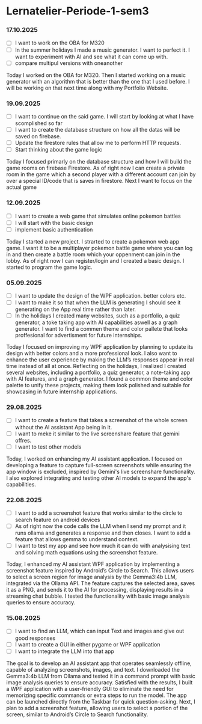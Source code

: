 # Lernatelier-Periode-1-sem3



### 17.10.2025
- [ ] I want to work on the OBA for M320
- [ ] In the summer holidays I made a music generator. I want to perfect it. I want to experiment with AI and see what it can come up with.
- [ ] compare multipul versions with oneanother

Today I worked on the OBA for M320. Then I started working on a music generator with an algorithm that is better than the one that I used before. I will be working on that next time along with my Portfolio Website.




### 19.09.2025
- [ ] I want to continue on the said game. I will start by looking at what I have scomplished so far
- [ ] I want to create the database structure on how all the datas will be saved on firebase.
- [ ] Update the firestore rules that allow me to perform HTTP requests.
- [ ] Start thinking about the game logic

Today I focused primarly on the database structure and how I will build the game rooms on firebase Firestore. As of right now I can create a private room in the game which a second player with a different account can join by over a special ID/code that is saves in firestore. Next I want to focus on the actual game


### 12.09.2025
- [ ] I want to create a web game that simulates online pokemon battles
- [ ] I will start with the basic design
- [ ] implement basic authentication

Today I started a new project. I strarted to create a pokemon web app game. I want it to be a multiplayer pokemon battle game where you can log in and then create a battle room which your oppenment can join in the lobby. As of right now I can register/login and I created a basic design. I started to program the game logic.


### 05.09.2025
- [ ] I want to update the design of the WPF application. better colors etc.
- [ ] I want to make it so that when the LLM is generating I should see it generating on the App real time rather than later.
- [ ] In the holidays I created many websites, such as a portfolio, a quiz generator, a toke taking app with AI capabilities aswell as a graph generator. I want to find a commen theme and color pallete that looks proffesional for advertisment for future internships.

Today I focused on improving my WPF application by planning to update its design with better colors and a more professional look. I also want to enhance the user experience by making the LLM’s responses appear in real time instead of all at once. Reflecting on the holidays, I realized I created several websites, including a portfolio, a quiz generator, a note-taking app with AI features, and a graph generator. I found a common theme and color palette to unify these projects, making them look polished and suitable for showcasing in future internship applications.


### 29.08.2025
- [ ] I want to create a feature that takes a screenshot of the whole screen without the AI assistant App being in it.
- [ ] I want to meke it similar to the live screenshare feature that gemini offres.
- [ ] I want to test other models

Today, I worked on enhancing my AI assistant application. I focused on developing a feature to capture full-screen screenshots while ensuring the app window is excluded, inspired by Gemini's live screenshare functionality. I also explored integrating and testing other AI models to expand the app's capabilities.


### 22.08.2025
- [ ] I want to add a screenshot feature that works similar to the circle to search feature on android devices
- [ ] As of right now the code calls the LLM when I send my prompt and it runs ollama and generates a response and then closes. I want to add a feature that allows gemma to understand context.
- [ ] I want to test my app and see how much it can do with analysising text and solving math equations using the screenshot feature.

Today, I enhanced my AI assistant WPF application by implementing a screenshot feature inspired by Android’s Circle to Search. This allows users to select a screen region for image analysis by the Gemma3:4b LLM, integrated via the Ollama API. The feature captures the selected area, saves it as a PNG, and sends it to the AI for processing, displaying results in a streaming chat bubble. I tested the functionality with basic image analysis queries to ensure accuracy.



### 15.08.2025
- [ ] I want to find an LLM, which can input Text and images and give out good responses
- [ ] I want to create a GUI in either pygame or WPF application
- [ ] I want to integrate the LLM into that app

The goal is to develop an AI assistant app that operates seamlessly offline, capable of analyzing screenshots, images, and text. I downloaded the Gemma3:4b LLM from Ollama and tested it in a command prompt with basic image analysis queries to ensure accuracy. Satisfied with the results, I built a WPF application with a user-friendly GUI to eliminate the need for memorizing specific commands or extra steps to run the model. The app can be launched directly from the Taskbar for quick question-asking. Next, I plan to add a screenshot feature, allowing users to select a portion of the screen, similar to Android’s Circle to Search functionality.




